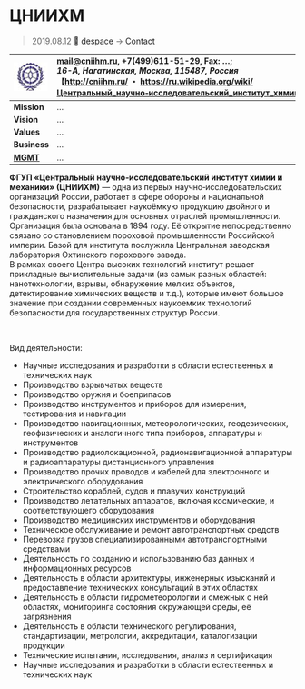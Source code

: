 # ЦНИИХМ
> 2019.08.12 [🚀](../index/index.md) [despace](index.md) → [Contact](contact.md)

|[![](f/con/c/cniihm_logo1_thumb.jpg)](f/con/c/cniihm_logo1.png)|<mail@cniihm.ru>, +7(499)611-51-29, Fax: …;<br> *16-А, Нагатинская, Москва, 115487, Россия*<br> 【<http://cniihm.ru/> ・ <https://ru.wikipedia.org/wiki/Центральный_научно‑исследовательский_институт_химии_и_механики>】|
|:--|:--|
|**Mission**|…|
|**Vision**|…|
|**Values**|…|
|**Business**|…|
|**[MGMT](mgmt.md)**|…|

**ФГУП «Центральный научно‑исследовательский институт химии и механики» (ЦНИИХМ)** — одна из первых научно‑исследовательских организаций России, работает в сфере обороны и национальной безопасности, разрабатывает наукоёмкую продукцию двойного и гражданского назначения для основных отраслей промышленности. Организация была основана в 1894 году. Её открытие непосредственно связано со становлением пороховой промышленности Российской империи. Базой для института послужила Центральная заводская лаборатория Охтинского порохового завода.  
В рамках своего Центра высоких технологий институт решает прикладные вычислительные задачи (из самых разных областей: нанотехнологии, взрывы, обнаружение мелких объектов, детектирование химических веществ и т.д.), которые имеют большое значение при создании современных наукоемких технологий безопасности для государственных структур России.


<p style="page-break-after:always"> </p>

Вид деятельности:

   - Научные исследования и разработки в области естественных и технических наук
   - Производство взрывчатых веществ
   - Производство оружия и боеприпасов
   - Производство инструментов и приборов для измерения, тестирования и навигации
   - Производство навигационных, метеорологических, геодезических, геофизических и аналогичного типа приборов, аппаратуры и инструментов
   - Производство радиолокационной, радионавигационной аппаратуры и радиоаппаратуры дистанционного управления
   - Производство прочих проводов и кабелей для электронного и электрического оборудования
   - Строительство кораблей, судов и плавучих конструкций
   - Производство летательных аппаратов, включая космические, и соответствующего оборудования
   - Производство медицинских инструментов и оборудования
   - Техническое обслуживание и ремонт автотранспортных средств
   - Перевозка грузов специализированными автотранспортными средствами
   - Деятельность по созданию и использованию баз данных и информационных ресурсов
   - Деятельность в области архитектуры, инженерных изысканий и предоставление технических консультаций в этих областях
   - Деятельность в области гидрометеорологии и смежных с ней областях, мониторинга состояния окружающей среды, её загрязнения
   - Деятельность в области технического регулирования, стандартизации, метрологии, аккредитации, каталогизации продукции
   - Технические испытания, исследования, анализ и сертификация
   - Научные исследования и разработки в области естественных и технических наук
